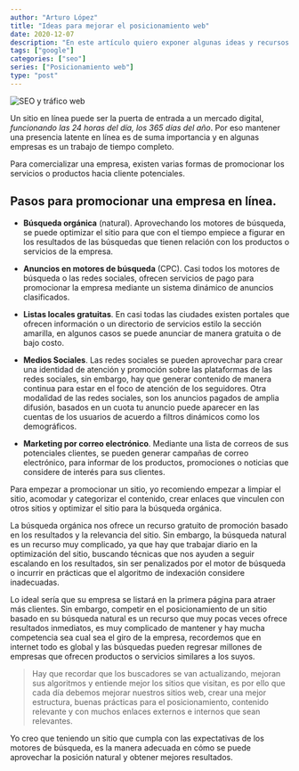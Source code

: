 ```yaml
---
author: "Arturo López"
title: "Ideas para mejorar el posicionamiento web"
date: 2020-12-07
description: "En este artículo quiero exponer algunas ideas y recursos que podemos usar para el mejorar el posicionamiento web de una empresa."
tags: ["google"]
categories: ["seo"]
series: ["Posicionamiento web"]
type: "post"
---
```


![SEO y tráfico web](https://i.imgur.com/FQnVWWo.png "Mejora el posicionamiento de tu sitio web")

Un sitio en línea puede ser la puerta de entrada a un mercado digital, _funcionando las 24 horas del día, los 365 días del año_. Por eso mantener una presencia latente en línea es de suma importancia y en algunas empresas es un trabajo de tiempo completo.

Para comercializar una empresa, existen varias formas de promocionar los servicios o productos hacia cliente potenciales.

## Pasos para promocionar una empresa en línea.

- **Búsqueda orgánica** (natural). Aprovechando los motores de búsqueda, se puede optimizar el sitio para que con el tiempo empiece a figurar en los resultados de las búsquedas que tienen relación con los productos o servicios de la empresa.

- **Anuncios en motores de búsqueda** (CPC). Casi todos los motores de búsqueda o las redes sociales, ofrecen servicios de pago para promocionar la empresa mediante un sistema dinámico de anuncios clasificados.

- **Listas locales gratuitas**. En casi todas las ciudades existen portales que ofrecen información o un directorio de servicios estilo la sección amarilla, en algunos casos se puede anunciar de manera gratuita o de bajo costo.

- **Medios Sociales**. Las redes sociales se pueden aprovechar para crear una identidad de atención y promoción sobre las plataformas de las redes sociales, sin embargo, hay que generar contenido de manera continua para estar en el foco de atención de los seguidores. Otra modalidad de las redes sociales, son los anuncios pagados de amplia difusión, basados en un cuota tu anuncio puede aparecer en las cuentas de los usuarios de acuerdo a filtros dinámicos como los demográficos.

- **Marketing por correo electrónico**. Mediante una lista de correos de sus potenciales clientes, se pueden generar campañas de correo electrónico, para informar de los productos, promociones o noticias que considere de interés para sus clientes.

Para empezar a promocionar un sitio, yo recomiendo empezar a limpiar el sitio, acomodar y categorizar el contenido, crear enlaces que vinculen con otros sitios y optimizar el sitio para la búsqueda orgánica.

La búsqueda orgánica nos ofrece un recurso gratuito de promoción basado en los resultados y la relevancia del sitio. Sin embargo, la búsqueda natural es un recurso muy complicado, ya que hay que trabajar diario en la optimización del sitio, buscando técnicas que nos ayuden a seguir escalando en los resultados, sin ser penalizados por el motor de búsqueda o incurrir en prácticas que el algoritmo de indexación considere inadecuadas.

Lo ideal sería que su empresa se listará en la primera página para atraer más clientes. Sin embargo, competir en el posicionamiento de un sitio basado en su búsqueda natural es un recurso que muy pocas veces ofrece resultados inmediatos, es muy complicado de mantener y hay mucha competencia sea cual sea el giro de la empresa, recordemos que en internet todo es global y las búsquedas pueden regresar millones de empresas que ofrecen productos o servicios similares a los suyos.

> Hay que recordar que los buscadores se van actualizando, mejoran sus algoritmos y entiende mejor los sitios que visitan, es por ello que cada día debemos mejorar nuestros sitios web, crear una mejor estructura, buenas prácticas para el posicionamiento, contenido relevante y con muchos enlaces externos e internos que sean relevantes.

Yo creo que teniendo un sitio que cumpla con las expectativas de los motores de búsqueda, es la manera adecuada en cómo se puede aprovechar la posición natural y obtener mejores resultados.
